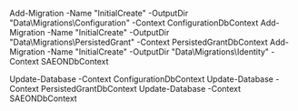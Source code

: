 Add-Migration -Name "InitialCreate" -OutputDir "Data\Migrations\Configuration" -Context ConfigurationDbContext
Add-Migration -Name "InitialCreate" -OutputDir "Data\Migrations\PersistedGrant" -Context PersistedGrantDbContext
Add-Migration -Name "InitialCreate" -OutputDir "Data\Migrations\Identity" -Context SAEONDbContext

Update-Database -Context ConfigurationDbContext
Update-Database -Context PersistedGrantDbContext
Update-Database -Context SAEONDbContext
